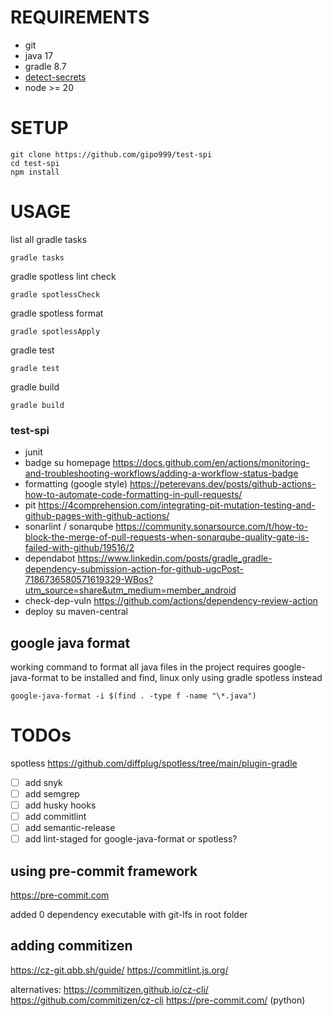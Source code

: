 # REQUIREMENTS

- git
- java 17
- gradle 8.7
- [detect-secrets](https://github.com/Yelp/detect-secrets)
- node >= 20

# SETUP

```console
git clone https://github.com/gipo999/test-spi
cd test-spi
npm install
```

# USAGE

list all gradle tasks

```console
gradle tasks
```

gradle spotless lint check

```console
gradle spotlessCheck
```

gradle spotless format

```console
gradle spotlessApply
```

gradle test

```console
gradle test
```

gradle build

```console
gradle build
```

### test-spi

- junit
- badge su homepage <https://docs.github.com/en/actions/monitoring-and-troubleshooting-workflows/adding-a-workflow-status-badge>
- formatting (google style) <https://peterevans.dev/posts/github-actions-how-to-automate-code-formatting-in-pull-requests/>
- pit <https://4comprehension.com/integrating-pit-mutation-testing-and-github-pages-with-github-actions/>
- sonarlint / sonarqube <https://community.sonarsource.com/t/how-to-block-the-merge-of-pull-requests-when-sonarqube-quality-gate-is-failed-with-github/19516/2>
- dependabot <https://www.linkedin.com/posts/gradle_gradle-dependency-submission-action-for-github-ugcPost-7186736580571619329-WBos?utm_source=share&utm_medium=member_android>
- check-dep-vuln <https://github.com/actions/dependency-review-action>
- deploy su maven-central

## google java format

working command to format all java files in the project
requires google-java-format to be installed and find, linux only
using gradle spotless instead

```console
google-java-format -i $(find . -type f -name "\*.java")
```

# TODOs

spotless
<https://github.com/diffplug/spotless/tree/main/plugin-gradle>

- [ ] add snyk
- [ ] add semgrep
- [ ] add husky hooks
- [ ] add commitlint
- [ ] add semantic-release
- [ ] add lint-staged for google-java-format or spotless?

## using pre-commit framework

<https://pre-commit.com>

added 0 dependency executable with git-lfs in root folder

## adding commitizen

<https://cz-git.qbb.sh/guide/>
<https://commitlint.js.org/>

alternatives:
<https://commitizen.github.io/cz-cli/>
<https://github.com/commitizen/cz-cli>
<https://pre-commit.com/> (python)
